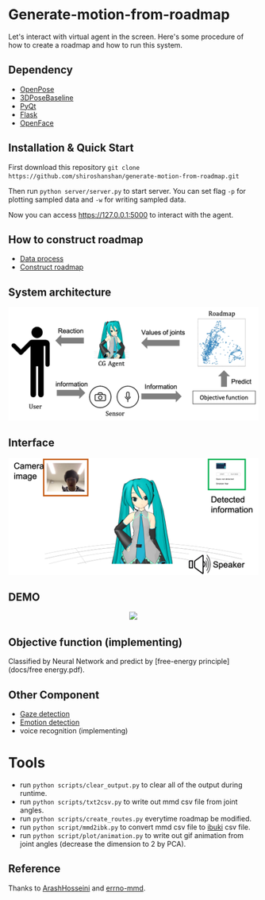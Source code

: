 # Generate-motion-from-roadmap
Let's interact with virtual agent in the screen. Here's some procedure of how to create a roadmap and how to run this system.

## Dependency
* [OpenPose](https://github.com/CMU-Perceptual-Computing-Lab/openpose)
* [3DPoseBaseline](https://github.com/una-dinosauria/3d-pose-baseline)
* [PyQt](https://doc.qt.io/qtforpython/PySide2/QtGui/QQuaternion.html)
* [Flask](http://flask.pocoo.org/)
* [OpenFace](https://github.com/TadasBaltrusaitis/OpenFace)

## Installation & Quick Start
First download this repository ```git clone https://github.com/shiroshanshan/generate-motion-from-roadmap.git```

Then run ```python server/server.py``` to start server. You can set flag ```-p``` for plotting sampled data and ```-w``` for writing sampled data.

Now you can access https://127.0.0.1:5000 to interact with the agent.

## How to construct roadmap
* [Data process](docs/data.md)
* [Construct roadmap](docs/roadmap.md)

## System architecture
<p align="center">
    <img src="docs/img/arch.png", width="640">
</p>

## Interface
<p align="center">
    <img src="docs/img/interface.png", width="640">
</p>

## DEMO
<p align="center">
    <img src="docs/img/demo.gif", width="640">
</p>

## Objective function (implementing)
Classified by Neural Network and predict by [free-energy principle](docs/free energy.pdf).

## Other Component
* [Gaze detection](https://github.com/TadasBaltrusaitis/OpenFace)
* [Emotion detection](https://ieeexplore.ieee.org/document/5946910)
* voice recognition (implementing)

# Tools  
* run ```python scripts/clear_output.py``` to clear all of the output during runtime.
* run ```python scripts/txt2csv.py``` to write out mmd csv file from joint angles.
* run ```python scripts/create_routes.py``` everytime roadmap be modified.
*  run ```python script/mmd2ibk.py``` to convert mmd csv file to [ibuki](https://github.com/ustyui/silva/tree/master/silva_beta) csv file.
*  run ```python script/plot/animation.py``` to write out gif animation from joint angles (decrease the dimension to 2 by PCA).

## Reference
Thanks to [ArashHosseini](https://github.com/ArashHosseini/3d-pose-baseline/) and  [errno-mmd](https://github.com/errno-mmd/VMD-Lifting).
